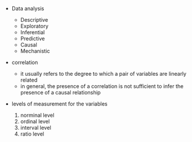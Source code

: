 
- Data analysis
  - Descriptive
  - Exploratory
  - Inferential
  - Predictive
  - Causal
  - Mechanistic

- correlation
  - it usually refers to the degree to which a pair of variables are linearly related
  - in general, the presence of a correlation is not sufficient to infer the presence of a causal relationship

- levels of measurement for the variables
  1. norminal level
  2. ordinal level
  3. interval level
  4. ratio level

